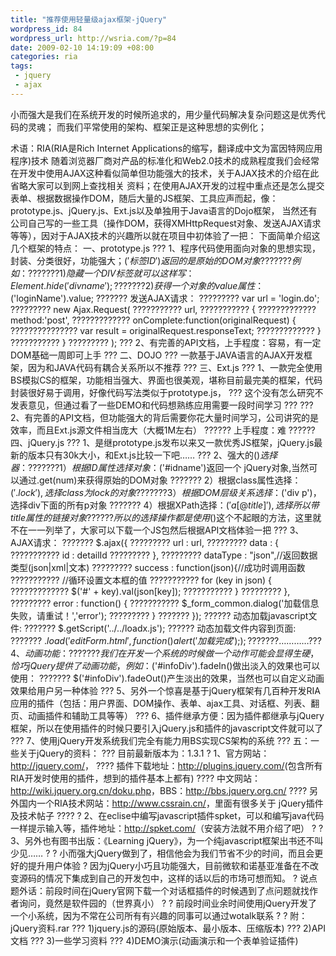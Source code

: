 ```yaml
--- 
title: "推荐使用轻量级ajax框架-jQuery"
wordpress_id: 84
wordpress_url: http://wsria.com/?p=84
date: 2009-02-10 14:19:09 +08:00
categories: ria
tags: 
 - jquery
 - ajax
---
```

小而强大是我们在系统开发的时候所追求的，用少量代码解决复杂问题这是优秀代码的灵魂；
而我们平常使用的架构、框架正是这种思想的实例化；

<!--more-->

术语：RIA(RIA是Rich Internet Applications的缩写，翻译成中文为富因特网应用程序)技术
随着浏览器厂商对产品的标准化和Web2.0技术的成熟程度我们会经常在开发中使用AJAX这种看似简单但功能强大的技术，关于AJAX技术的介绍在此省略大家可以到网上查找相关
资料；在使用AJAX开发的过程中重点还是怎么提交表单、根据数据操作DOM，随后大量的JS框架、工具应声而起，像：prototype.js、jQuery.js、Ext.js以及单独用于Java语言的Dojo框架，
当然还有公司自己写的一些工具（操作DOM，获得XMHttpRequest对象、发送AJAX请求等等），因对于AJAX技术的兴趣所以就在项目中初体验了一把：
下面简单介绍这几个框架的特点：
一、prototype.js
??? 1、程序代码使用面向对象的思想实现，封装、分类很好，功能强大；$('标签ID')返回的是原始的DOM对象
??????? 例如：
??????? 1)隐藏一个DIV标签就可以这样写：Element.hide('divname');
??????? 2)获得一个对象的value属性：$('loginName').value;
??????? 发送AJAX请求：
????????? var url = 'login.do';
????????? new Ajax.Request(
??????????? url,
??????????? {
????????????? method:'post',
????????????? onComplete:function(originalRequest) {
??????????????? var result = originalRequest.responseText;
????????????? }
??????????? }
????????? );
??? 2、有完善的API文档，上手程度：容易，有一定DOM基础一周即可上手
???
二、DOJO
??? 一款基于JAVA语言的AJAX开发框架，因为和JAVA代码有耦合关系所以不推荐
???
三、Ext.js
??? 1、一款完全使用BS模拟CS的框架，功能相当强大、界面也很美观，堪称目前最完美的框架，代码封装很好易于调用，好像代码写法类似于prototype.js，
??? 这个没有怎么研究不发表意见，但通过看了一些DEMO和代码想熟练应用需要一段时间学习
???
??? 2、有完善的API文档，但功能强大的背后需要你花大量时间学习，公司讲究的是效率，而且Ext.js源文件相当庞大（大概1M左右）
?????? 上手程度：难
??????
四、jQuery.js
??? 1、是继prototype.js发布以来又一款优秀JS框架，jQuery.js最新的版本只有30k大小，和Ext.js比较一下吧……
??? 2、强大的$()选择器：
??????? 1）根据ID属性选择对象：$('#idname')返回一个 jQuery对象,当然可以通过.get(num)来获得原始的DOM对象
??????? 2）根据class属性选择：$('.lock'),选择class为lock的对象
??????? 3）根据DOM层级关系选择：$('div p')，选择div下面的所有p对象
??????? 4）根据XPath选择：$('a[@title]'),选择所以带title属性的链接对象
?????? 所以的选择操作都是使用$()这个不起眼的方法，这里就不在一一列举了，大家可以下载一个JS包然后根据API文档体验一把
??? 3、AJAX请求：
??????? $.ajax({
????????? url : url,
????????? data : {
??????????? id : detailId
????????? },
????????? dataType : "json",//返回数据类型(json|xml|文本)
????????? success : function(json){//成功时调用函数
??????????? //循环设置文本框的值
??????????? for (key in json) {
????????????? $('#' + key).val(json[key]);
??????????? }
????????? },
????????? error : function() {
??????????? $_form_common.dialog('加载信息失败，请重试！','error');
????????? }
??????? });
?????? 动态加载javascript文件:
??????? $.getScript('../../loadx.js');
?????? 动态加载文件内容到页面:
??????? $.load('editForm.html', function(){alert('加载完成');});
??????? …………
??? 4、动画功能：
??????? 我们在开发一个系统的时候做一个动作可能会显得生硬，恰巧jQuery提供了动画功能，例如：$('#infoDiv').fadeIn()做出淡入的效果也可以使用：
??????? $('#infoDiv').fadeOut()产生淡出的效果，当然也可以自定义动画效果给用户另一种体验
??? 5、另外一个惊喜是基于jQuery框架有几百种开发RIA应用的插件（包括：用户界面、DOM操作、表单、ajax工具、对话框、列表、翻页、动画插件和辅助工具等等）
??? 6、插件继承方便：因为插件都继承与jQuery框架，所以在使用插件的时候只要引入jQuery.js和插件的javascript文件就可以了
??? 7、使用jQuery开发系统我们完全有能力用BS实现CS架构的系统
???
五：一些关于jQuery的资料：
??? 目前最新版本为：1.3.1
? 1、官方网站：<a href="http://jquery.com/">http://jquery.com/</a>，
???? 插件下载地址：<a href="http://plugins.jquery.com/">http://plugins.jquery.com/</a>(包含所有RIA开发时使用的插件，想到的插件基本上都有)
???? 中文网站：<a href="http://wiki.jquery.org.cn/doku.php">http://wiki.jquery.org.cn/doku.php</a>，BBS：<a href="http://bbs.jquery.org.cn/">http://bbs.jquery.org.cn/</a>
???? 另外国内一个RIA技术网站：<a href="http://www.cssrain.cn/">http://www.cssrain.cn/</a>，里面有很多关于 jQuery插件及技术帖子
????
? 2、在eclise中编写javascript插件spket，可以和编写java代码一样提示输入等，插件地址：<a href="http://spket.com/">http://spket.com/</a>（安装方法就不用介绍了吧）
?
? 3、另外也有图书出版：《Learning jQuery》，为一个纯javascript框架出书还不叫少见……
?
? 小而强大jQuery做到了，相信他会为我们节省不少的时间，而且会更好的提升用户体验
? 因为jQuery小巧且功能强大，目前微软和诺基亚准备在不改变源码的情况下集成到自己的开发包中，这样的话以后的市场可想而知。
? 说点题外话：前段时间在jQuery官网下载一个对话框插件的时候遇到了点问题就找作者询问，竟然是软件园的（世界真小）
?
? 前段时间业余时间使用jQuery开发了一个小系统，因为不常在公司所有有兴趣的同事可以通过wotalk联系
?
? 附：jQuery资料.rar
??? 1)jquery.js的源码(原始版本、最小版本、压缩版本)
??? 2)API文档
??? 3)一些学习资料
??? 4)DEMO演示(动画演示和一个表单验证插件)
